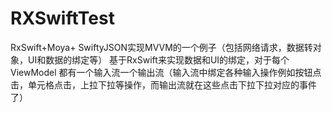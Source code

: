 # RXSwiftTest
RxSwift+Moya+ SwiftyJSON实现MVVM的一个例子（包括网络请求，数据转对象，UI和数据的绑定等）
基于RxSwift来实现数据和UI的绑定，对于每个ViewModel
都有一个输入流一个输出流（输入流中绑定各种输入操作例如按钮点击，单元格点击，上拉下拉等操作，而输出流就在这些点击下拉下拉对应的事件了）
